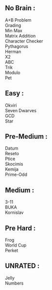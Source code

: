 No Brain :
------------------
A+B Problem <br>
Grading <br>
Min Max <br>
Matrix Addition <br>
Character Checker <br>
Pythagorus <br>
Herman <br>
X2 <br>
ABC <br>
Trik <br>
Modulo <br>
Pet <br>

Easy :
------------------
Okviri <br>
Seven Dwarves <br>
GCD <br>
Star <br>

Pre-Medium :
------------------
Datum <br>
Reseto <br>
Ptice <br>
Skocimis <br>
Kemija <br>
Prime-Odd <br>

Medium : 
------------------
3-11 <br>
BUKA <br>
Kornislav <br>

Pre Hard : 
------------------
Frog <br>
World Cup <br>
Perket <br>

UNRATED : 
------------------
Jelly <br>
Numbers <br>